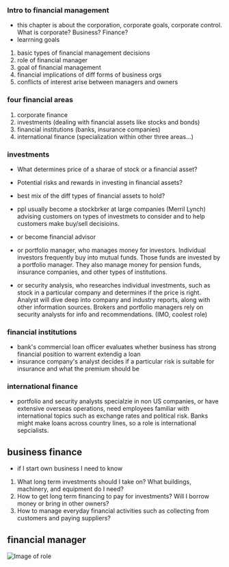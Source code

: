  ### Intro to financial management
 * this chapter is about the corporation, corporate goals, corporate control. What is corporate? Business? Finance?
 * learrning goals
 1. basic types of financial management decisions
 2. role of financial manager
 3. goal of financial management
 4. financial implications of diff forms of business orgs
 5. conflicts of interest arise between managers and owners
 
 ### four financial areas
 1. corporate finance
 2. investments (dealing with financial assets like stocks and bonds)
 3. financial institutions (banks, insurance companies)
 4. international finance (specialization within other three areas...)
 
 ### investments
  * What determines price of a sharae of stock or a financial asset?
  * Potential risks and rewards in investing in financial assets?
  * best mix of the diff types of financial assets to hold?
  
  * ppl usually become a stockbrker at large companies (Merril Lynch) advising customers on types of investmets to consider and to help customers make buy/sell decisioins. 
  * or become financial advisor
  * or portfolio manager, who manages money for investors. Individual investors frequently buy into mutual funds. Those funds are invested by a portfolio manager. They also manage money for pension funds, insurance companies, and other types of institutions. 
  * or security analysis, who researches individual investments, such as stock in a particular company and determines if the price is right. Analyst will dive deep into company and industry reports, along with other information sources. Brokers and portfolio managers rely on security analysts for info and recommendations. (IMO, coolest role)
  
  ### financial institutions
  * bank's commercial loan officer evaluates whether business has strong financial position to warrent extendig a loan
  * insurance company's analyst decides if a particular risk is suitable for insurance and what the premium should be
  
 ### international finance
 * portfolio and security analysts specialzie in non US companies, or have extensive overseas operations, need employees familiar with international topics such as exchange rates and political risk. Banks might make loans across country lines, so a role is international sepcialists. 
 
 ## business finance
 * if I start own business I need to know
 1) What long term investments should I take on? What buildings, machinery, and equipment do I need?
 2) How to get long term financing to pay for investments? Will I borrow money or bring in other owners?
 3) How to manage everyday financial activities such as collecting from customers and paying suppliers? 
 
 ## financial manager
 ![Image of role](https://amybohbeanii.github.com/Study/finance.png)
 
 
